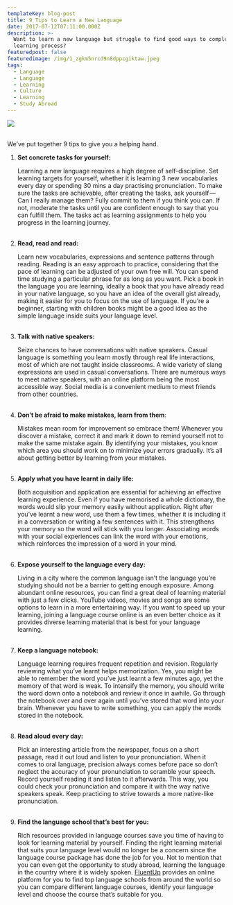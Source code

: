 ```yaml
---
templateKey: blog-post
title: 9 Tips to Learn a New Language
date: 2017-07-12T07:11:00.000Z
description: >-
  Want to learn a new language but struggle to find good ways to complement the
  learning process?
featuredpost: false
featuredimage: /img/1_zgkm5nrcd9n8dppcgiktaw.jpeg
tags:
  - Language
  - Language
  - Learning
  - Culture
  - Learning
  - Study Abroad
---
```

![](/img/1_zgkm5nrcd9n8dppcgiktaw.jpeg)

<br>We’ve put together 9 tips to give you a helping hand.

1. **Set concrete tasks for yourself:**<p>Learning a new language requires a high degree of self-discipline. Set learning targets for yourself, whether it is learning 3 new vocabularies every day or spending 30 mins a day practising pronunciation. To make sure the tasks are achievable, after creating the tasks, ask yourself — Can I really manage them? Fully commit to them if you think you can. If not, moderate the tasks until you are confident enough to say that you can fulfill them. The tasks act as learning assignments to help you progress in the learning journey.</p><br>
2. **Read, read and read:**<p>Learn new vocabularies, expressions and sentence patterns through reading. Reading is an easy approach to practice, considering that the pace of learning can be adjusted of your own free will. You can spend time studying a particular phrase for as long as you want. Pick a book in the language you are learning, ideally a book that you have already read in your native language, so you have an idea of the overall gist already, making it easier for you to focus on the use of language. If you’re a beginner, starting with children books might be a good idea as the simple language inside suits your language level.</p><br>
3. **Talk with native speakers:**<p>Seize chances to have conversations with native speakers. Casual language is something you learn mostly through real life interactions, most of which are not taught inside classrooms. A wide variety of slang expressions are used in casual conversations. There are numerous ways to meet native speakers, with an online platform being the most accessible way. Social media is a convenient medium to meet friends from other countries.</p><br>
4. **Don’t be afraid to make mistakes, learn from them**:<p>Mistakes mean room for improvement so embrace them! Whenever you discover a mistake, correct it and mark it down to remind yourself not to make the same mistake again. By identifying your mistakes, you know which area you should work on to minimize your errors gradually. It’s all about getting better by learning from your mistakes.</p><br>
5. **Apply what you have learnt in daily life:**<p>Both acquisition and application are essential for achieving an effective learning experience. Even if you have memorised a whole dictionary, the words would slip your memory easily without application. Right after you’ve learnt a new word, use them a few times, whether it is including it in a conversation or writing a few sentences with it. This strengthens your memory so the word will stick with you longer. Associating words with your social experiences can link the word with your emotions, which reinforces the impression of a word in your mind.</p><br>
6. **Expose yourself to the language every day:**<p>Living in a city where the common language isn’t the language you’re studying should not be a barrier to getting enough exposure. Among abundant online resources, you can find a great deal of learning material with just a few clicks. YouTube videos, movies and songs are some options to learn in a more entertaining way. If you want to speed up your learning, joining a language course online is an even better choice as it provides diverse learning material that is best for your language learning.</p><br>
7. **Keep a language notebook:**<p>Language learning requires frequent repetition and revision. Regularly reviewing what you’ve learnt helps memorization. Yes, you might be able to remember the word you’ve just learnt a few minutes ago, yet the memory of that word is weak. To intensify the memory, you should write the word down onto a notebook and review it once in awhile. Go through the notebook over and over again until you’ve stored that word into your brain. Whenever you have to write something, you can apply the words stored in the notebook.</p><br>
8. **Read aloud every day:**<p>Pick an interesting article from the newspaper, focus on a short passage, read it out loud and listen to your pronunciation. When it comes to oral language, precision always comes before pace so don’t neglect the accuracy of your pronunciation to scramble your speech. Record yourself reading it and listen to it afterwards. This way, you could check your pronunciation and compare it with the way native speakers speak. Keep practicing to strive towards a more native-like pronunciation.</p><br>
9. **Find the language school that’s best for you:**<p>Rich resources provided in language courses save you time of having to look for learning material by yourself. Finding the right learning material that suits your language level would no longer be a concern since the language course package has done the job for you. Not to mention that you can even get the opportunity to study abroad, learning the language in the country where it is widely spoken. [FluentUp](https://fluentup.com/) provides an online platform for you to find top language schools from around the world so you can compare different language courses, identify your language level and choose the course that’s suitable for you.</p>
